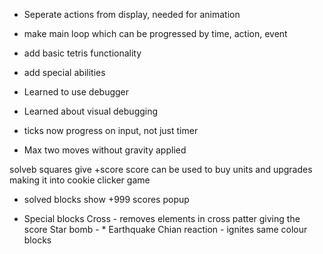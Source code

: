 * Seperate actions from display, needed for animation
* make main loop which can be progressed by time, action, event
* add basic tetris functionality
* add special abilities



* Learned to use debugger
* Learned about visual debugging
* ticks now progress on input, not just timer
* Max two moves without gravity applied

solveb squares give +score
score can be used to buy units and upgrades
making it into cookie clicker game

* solved blocks show +999 scores popup

* Special blocks
Cross - removes elements in cross patter giving the score
Star bomb - *
Earthquake 
Chian reaction - ignites same colour blocks
